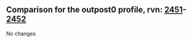 ## Comparison for the outpost0 profile, rvn: [2451](https://github.com/PRO100KatYT/FortniteProfileRevisions/tree/main/profiles/outpost0/2451%20outpost0.json)-[2452](https://github.com/PRO100KatYT/FortniteProfileRevisions/tree/main/profiles/outpost0/2452%20outpost0.json)

No changes
